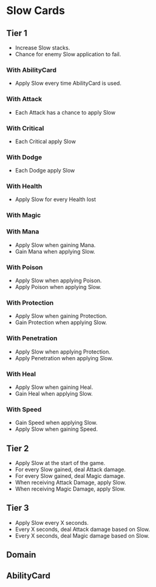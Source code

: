 # Slow Cards

## Tier 1

- Increase Slow stacks.
- Chance for enemy Slow application to fail.

### With AbilityCard

- Apply Slow every time AbilityCard is used.

### With Attack

- Each Attack has a chance to apply Slow

### With Critical

- Each Critical apply Slow

### With Dodge

- Each Dodge apply Slow

### With Health

- Apply Slow for every Health lost

### With Magic

### With Mana

- Apply Slow when gaining Mana.
- Gain Mana when applying Slow.

### With Poison

- Apply Slow when applying Poison.
- Apply Poison when applying Slow.

### With Protection

- Apply Slow when gaining Protection.
- Gain Protection when applying Slow.

### With Penetration

- Apply Slow when applying Protection.
- Apply Penetration when applying Slow.

### With Heal

- Apply Slow when gaining Heal.
- Gain Heal when applying Slow.

### With Speed

- Gain Speed when applying Slow.
- Apply Slow when gaining Speed.

## Tier 2

- Apply Slow at the start of the game.
- For every Slow gained, deal Attack damage.
- For every Slow gained, deal Magic damage.
- When receiving Attack Damage, apply Slow.
- When receiving Magic Damage, apply Slow.

## Tier 3

- Apply Slow every X seconds.
- Every X seconds, deal Attack damage based on Slow.
- Every X seconds, deal Magic damage based on Slow.

## Domain

## AbilityCard
